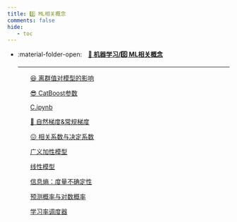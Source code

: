 ```yaml
---
title: 0️⃣ ML相关概念
comments: false
hide:
   - toc
---
```


<div class="grid cards index-info" markdown>

-   :material-folder-open:&emsp;__[👺 机器学习/0️⃣ ML相关概念](./index.md)__

	---

	&emsp;&emsp;[😆 离群值对模型的影响](./A.md)

	&emsp;&emsp;[😎 CatBoost参数](./B.md)

	&emsp;&emsp;[C.ipynb](./C.ipynb)

	&emsp;&emsp;[🧸 自然梯度&常规梯度](./D.md)

	&emsp;&emsp;[😖 相关系数与决定系数](./E.md)

	&emsp;&emsp;[广义加性模型](./F.md)

	&emsp;&emsp;[线性模型](./G.md)

	&emsp;&emsp;[信息熵：度量不确定性](./H.md)

	&emsp;&emsp;[预测概率与对数概率](./I.md)

	&emsp;&emsp;[学习率调度器](./J.md)

</div>